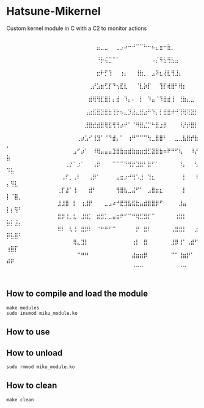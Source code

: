 # Hatsune-Mikernel

Custom kernel module in C with a C2 to monitor actions



⠀⠀⠀⠀⠀⠀⠀⠀⠀⠀⠀⠀
⠀⠀⠀⠀⠀⠀⠀⠀⠀⠀⠀⠀⠀⠀⠀⠀⠀⠀⠀⠀⠀⠀⠀⣤⣀⣀⠀⠀⣀⡠⠴⠒⠚⠉⠉⠓⠒⠦⣄⣶⠒⣷⡀⠀⠀⠀⠀⠀⠀⠀⠀⠀⠀⠀⠀⠀⠀⠀
⠀⠀⠀⠀⠀⠀⠀⠀⠀⠀⠀⠀⠀⠀⠀⠀⠀⠀⠀⠀⠀⠀⠀⠘⡷⢬⣉⠉⠁⠀⠀⠀⠀⠀⠀⠀⠀⠠⡌⠻⣧⢻⣧⣤⠀⠀⠀⠀⠀⠀⠀⠀⠀⠀⠀⠀⠀⠀
⠀⠀⠀⠀⠀⠀⠀⠀⠀⠀⠀⠀⠀⠀⠀⠀⠀⠀⠀⠀⠀⠀⠀⣖⠗⡋⢹⠀⠀⢰⡄⠀⠀⢸⣷⡀⠀⣠⠽⣆⢼⣇⢻⣸⡄⠀⠀⠀⠀⠀⠀⠀⠀⠀⠀⠀⠀⠀
⠀⠀⠀⠀⠀⠀⠀⠀⠀⠀⠀⠀⠀⠀⠀⠀⠀⠀⠀⠀⠀⢀⡜⣡⣶⢋⡏⠙⢢⣏⣇⠀⠀⠈⣇⡵⡏⠀⠀⢹⡏⢾⣿⠃⢿⡆⠀⠀⠀⠀⠀⠀⠀⠀⠀⠀⠀⠀
⠀⠀⠀⠀⠀⠀⠀⠀⠀⠀⠀⠀⠀⠀⠀⠀⠀⠀⠀⠀⠀⣾⢿⢻⣏⣿⡇⡄⣾⠀⠹⡄⠄⠀⡇⠀⠹⣤⠈⠹⣿⣾⢸⠀⢘⣷⣄⣀⠀⠀⠀⠀⠀⠀⠀⠀⠀⠀
⠀⠀⠀⠀⠀⠀⠀⠀⠀⠀⠀⠀⠀⠀⠀⠀⠀⠀⠀⠀⢠⣴⣯⣿⣽⣿⣷⢸⡗⠦⣄⡹⣼⣄⣿⣴⠛⠹⡄⡇⣿⣿⠾⠚⢹⢿⢽⣽⡇⠀⠀⠀⠀⠀⠀⠀⠀⠀
⠀⠀⠀⠀⠀⠀⠀⠀⠀⠀⠀⠀⠀⠀⠀⠀⠀⠀⠀⠀⣸⣿⣞⣾⣿⢿⣯⢻⢻⡴⠞⠁⠈⠻⣿⣌⡉⠓⣿⣰⡿⠀⠀⠀⠸⡜⡾⣿⡇⠀⠀⠀⠀⠀⠀⠀⠀⠀
⠀⠀⠀⠀⠀⠀⠀⠀⠀⠀⠀⠀⠀⠀⠀⠀⠀⠀⢀⡴⣡⠊⢸⣹⠁⠈⠙⣾⡄⠁⠀⢰⠛⠉⠉⠉⢳⣀⣿⣿⠃⠀⠀⣀⣀⣧⣿⡞⣷⡀⠀⠀⠀⠀⠀⠀⠀⠀
⠀⠀⠀⠀⠀⠀⠀⠀⠀⠀⠀⠀⠀⠀⠀⠀⠀⣠⠋⡴⠁⠀⠸⢿⣤⣤⣤⣹⣿⣷⣶⣾⣷⣶⣶⣺⣋⣽⣿⣷⠶⠟⠛⠋⢧⠀⠀⠸⡜⣷⠀⠀⠀⠀⠀⠀⠀⠀
⠀⠀⠀⠀⠀⠀⠀⠀⠀⠀⠀⠀⠀⠀⠀⢀⡜⠁⡰⠁⠀⠀⢠⡿⠀⠀⠀⠉⠉⠉⠙⢻⡟⣹⣿⠃⣿⠋⠁⠀⠀⠀⠀⠀⠸⡄⠀⠀⢣⠹⣧⠀⠀⠀⠀⠀⠀⠀
⠀⠀⠀⠀⠀⠀⠀⠀⠀⠀⠀⠀⠀⠀⢠⠏⡀⢠⠇⠀⠀⢠⡿⠁⠀⠀⠀⠀⣤⣶⡴⠚⢻⠡⣸⠀⢹⣆⠀⠀⠀⠀⠀⠀⠀⡇⠀⠀⠸⡄⢻⣇⠀⠀⠀⠀⠀⠀
⠀⠀⠀⠀⠀⠀⠀⠀⠀⠀⠀⠀⠀⢀⡏⣼⠁⢸⠀⠀⠀⣾⠃⠀⠀⠀⠀⠀⢻⣿⣧⣀⣬⠋⠁⠀⣠⣿⣶⣆⠀⠀⠀⠀⠀⡇⠀⠀⠀⡇⠈⣿⡀⠀⠀⠀⠀⠀
⠀⠀⠀⠀⠀⠀⠀⠀⠀⠀⠀⠀⠀⣸⣸⣿⠀⡇⠀⢰⣸⡟⠀⠀⠀⣀⣠⠴⠚⣟⣻⣧⣯⣗⣤⣾⣿⣿⡿⠋⠀⠀⠀⠀⣸⣤⠀⠀⠀⡇⡆⢻⠃⠀⠀⠀⠀⠀
⠀⠀⠀⠀⠀⠀⠀⠀⠀⠀⠀⠀⠀⣿⡿⢸⡀⣇⠀⣸⣿⡁⠀⣾⣻⡁⣀⣤⣶⠟⠋⠉⠛⢿⣋⣻⡏⠉⠀⠀⠀⠀⠀⢰⣿⡇⠀⠀⠀⣷⡇⣸⡄⠀⠀⠀⠀⠀
⠀⠀⠀⠀⠀⠀⠀⠀⠀⠀⠀⠀⠀⠿⠇⠀⢧⢸⠀⣿⡿⠇⠀⠈⠛⠛⠋⠉⠀⠀⠀⠀⠀⡟⠀⣿⠇⠀⠀⠀⠀⠀⢠⣿⣿⡇⠀⠀⣰⡿⣧⣿⠃⠀⠀⠀⠀⠀
⠀⠀⠀⠀⠀⠀⠀⠀⠀⠀⠀⠀⠀⠀⠀⠀⠀⢿⣄⣹⡇⠀⠀⠀⠀⠀⠀⠀⠀⠀⠀⠀⢰⡇⠀⣿⠀⠀⠀⠀⠀⠀⣸⡿⢸⠁⢠⣾⠋⢰⣿⡏⠀⠀⠀⠀⠀⠀
⠀⠀⠀⠀⠀⠀⠀⠀⠀⠀⠀⠀⠀⠀⠀⠀⠀⠀⠉⠛⠛⠀⠀⠀⠀⠀⠀⠀⠀⠀⠀⠀⣼⣶⣶⡿⠀⠀⠀⠀⠀⠀⠉⠁⢸⣶⡟⠁⠀⠾⠟⠀⠀⠀⠀⠀⠀⠀
⠀⠀⠀⠀⠀⠀⠀⠀⠀⠀⠀⠀⠀⠀⠀⠀⠀⠀⠀⠀⠀⠀⠀⠀⠀⠀⠀⠀⠀⠀⠀⠀⠈⠉⠉⠀⠀⠀⠀⠀⠀⠀⠀⠀⠈⠉⠀⠀⠀⠀⠀⠀⠀⠀⠀⠀⠀⠀



## How to compile and load the module

```
make modules
sudo insmod miku_module.ko
```
## How to use 

## How to unload 
```
sudo rmmod miku_module.ko
```

## How to clean

```
make clean
```
